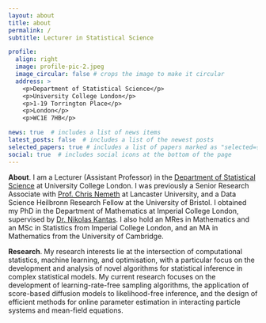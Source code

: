 ```yaml
---
layout: about
title: about
permalink: /
subtitle: Lecturer in Statistical Science

profile:
  align: right
  image: profile-pic-2.jpeg
  image_circular: false # crops the image to make it circular
  address: >
    <p>Department of Statistical Science</p>
    <p>University College London</p>
    <p>1-19 Torrington Place</p>
    <p>London</p>
    <p>WC1E 7HB</p>

news: true  # includes a list of news items
latest_posts: false  # includes a list of the newest posts
selected_papers: true # includes a list of papers marked as "selected={true}"
social: true  # includes social icons at the bottom of the page
---
```


**About**. I am a Lecturer (Assistant Professor) in the <a href="https://www.ucl.ac.uk/statistics/department-statistical-science">Department of Statistical Science</a> at University College London. I was previously a Senior Research Associate with <a href="https://chris-nemeth.github.io/">Prof. Chris Nemeth</a> at Lancaster University, and a Data Science Heilbronn Research Fellow at the University of Bristol. I obtained my PhD in the Department of Mathematics at Imperial College London, supervised by <a href="http://wwwf.imperial.ac.uk/~nkantas/">Dr. Nikolas Kantas</a>. I also hold an MRes in Mathematics and an MSc in Statistics from Imperial College London, and an MA in Mathematics from the University of Cambridge.

**Research**. My research interests lie at the intersection of computational statistics, machine learning, and optimisation, with a particular focus on the development and analysis of novel algorithms for statistical inference in complex statistical models. My current research focuses on the development of learning-rate-free sampling algorithms, the application of score-based diffusion models to likelihood-free inference, and the design of efficient methods for online parameter estimation in interacting particle systems and mean-field equations.  
